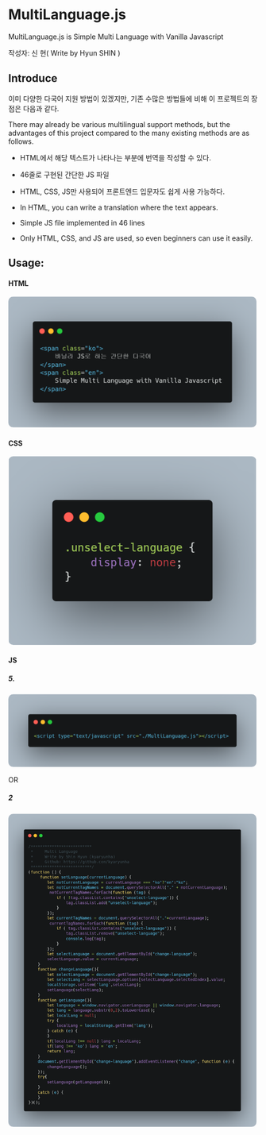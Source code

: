 # MultiLanguage.js

MultiLanguage.js is Simple Multi Language with Vanilla Javascript

작성자: 신 현( Write by Hyun SHIN )



## Introduce

이미 다양한 다국어 지원 방법이 있겠지만, 기존 수많은 방법들에 비해 이 프로젝트의 장점은 다음과 같다.

There may already be various multilingual support methods, but the advantages of this project compared to the many existing methods are as follows.



- HTML에서 해당 텍스트가 나타나는 부분에 번역을 작성할 수 있다.
- 46줄로 구현된 간단한 JS 파일
- HTML, CSS, JS만 사용되어 프론트엔드 입문자도 쉽게 사용 가능하다.



- In HTML, you can write a translation where the text appears.
- Simple JS file implemented in 46 lines
- Only HTML, CSS, and JS are used, so even beginners can use it easily.



## Usage:

#### HTML

<img src="./img/example-html.png" style="width:500px; border-radius: 10px;">



#### CSS

<img src="./img/example-css.png" style="width:500px; border-radius: 10px;">



#### JS

##### 5.

<img src="./img/example-js-1.png" style="width:500px; border-radius: 10px;">



OR

##### 2

<img src="./img/example-js-2.png" style="width:500px; border-radius: 10px;">